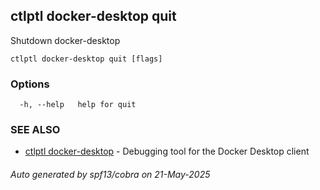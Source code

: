 ## ctlptl docker-desktop quit

Shutdown docker-desktop

```
ctlptl docker-desktop quit [flags]
```

### Options

```
  -h, --help   help for quit
```

### SEE ALSO

* [ctlptl docker-desktop](ctlptl_docker-desktop.md)	 - Debugging tool for the Docker Desktop client

###### Auto generated by spf13/cobra on 21-May-2025
